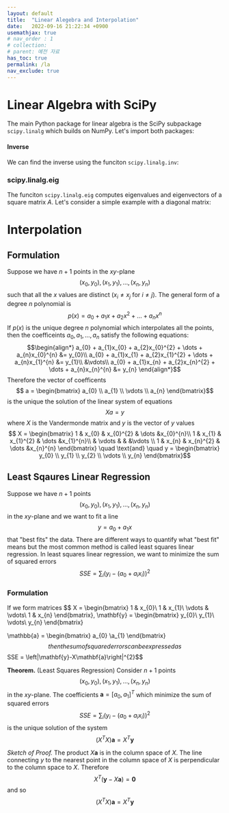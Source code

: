 ```yaml
---
layout: default
title:  "Linear Alegebra and Interpolation"
date:   2022-09-16 21:22:34 +0900
usemathjax: true
# nav_order : 1
# collection: 
# parent: 예전 자료
has_toc: true
permalink: /la
nav_exclude: true
---
```


# Linear Algebra with SciPy
The main Python package for linear algebra is the SciPy subpackage `scipy.linalg` which builds on NumPy. Let's import both packages:

#### Inverse
We can find the inverse using the funciton `scipy.linalg.inv`:
### scipy.linalg.eig
The funciton `scipy.linalg.eig` computes eigenvalues and eigenvectors of a square matrix $A$.
Let's consider a simple example with a diagonal matrix:

# Interpolation
## Formulation
Suppose we have $n+1$ points in the $xy$-plane $$(x_{0},y_{0}), (x_{1}, y_{1}), \dots, (x_{n},y_{n})$$ such that all the $x$ values are distinct
$(x_{i} \neq x_{j} \text{  for  } i\neq j)$. The general form of a degree $n$ polynomial is $$p(x)=a_{0} + a_{1}x+a_{2}x^{2} + \dots + a_{n}x^{n}$$
If $p(x)$ is the unique degree $n$ polynomial which interpolates all the points, then the coefficeints $a_{0}, a_{1}, \dots, a_{n}$ satisfy the following equations:
$$\begin{align*}
a_{0} + a_{1}x_{0} + a_{2}x_{0}^{2} + \dots + a_{n}x_{0}^{n} &= y_{0}\\
a_{0} + a_{1}x_{1} + a_{2}x_{1}^{2} + \dots + a_{n}x_{1}^{n} &= y_{1}\\
&\vdots\\
a_{0} + a_{1}x_{n} + a_{2}x_{n}^{2} + \dots + a_{n}x_{n}^{n} &= y_{n}
\end{align*}$$
Therefore the vector of coefficents
$$ a = \begin{bmatrix} a_{0} \\ a_{1} \\ \vdots \\ a_{n} \end{bmatrix}$$
is the unique the solution of the linear system of equations $$Xa=y$$
where $X$ is the Vandermonde matrix and $y$ is the vector of $y$ values 
$$ X =
\begin{bmatrix}
1 & x_{0} & x_{0}^{2} & \dots &x_{0}^{n}\\
1 & x_{1} & x_{1}^{2} & \dots &x_{1}^{n}\\
  & \vdots &           &       &\vdots \\
1 & x_{n} & x_{n}^{2} & \dots &x_{n}^{n}
\end{bmatrix}
\quad \text{and} \quad y = \begin{bmatrix}
y_{0} \\
y_{1} \\
y_{2} \\
\vdots \\
y_{n} \end{bmatrix}$$


## Least Sqaures Linear Regression
Suppose we have $n+1$ points $$(x_{0}, y_{0}), (x_{1},y_{1}), \dots, (x_{n},y_{n})$$ in the $xy$-plane and we want to fit a line 
$$y=a_{0} +a_{1}x$$
that "best fits" the data. There are different ways to quantify what "best fit" means but the most common method is called least squares linear regression. In least squares linear regression, we want to minimize the sum of squared errors
$$SSE = \sum_{i}(y_{i}-(a_{0}+a_{i}x_{i}))^{2}$$
### Formulation
If we form matrices 
$$
X = 
\begin{bmatrix} 
1 & x_{0}\\
1 & x_{1}\\
\vdots & \vdots\\
1 & x_{n}
\end{bmatrix},
\mathbf{y} = \begin{bmatrix}
y_{0}\\
y_{1}\\
\vdots\\
y_{n}
\end{bmatrix}

\mathbb{a} = \begin{bmatrix} a_{0} \\a_{1} \end{bmatrix}$$
then the sum of squared errors can be expressed as 
$$SSE = \left|\mathbf{y}-X\mathbf{a}\right|^{2}$$

**Theorem.** (Least Squares Regression) Consider $n+1$ points
$$\left(x_{0}, y_{0}\right), \left(x_{1},y_{1}\right), \dots, \left(x_{n}, y_{n}\right)$$
in the $xy$-plane. The coefficients $\mathbf{a}=\left[a_{0}, a_{1} \right]^{T}$ which minimize the sum of squared errors
$$SSE = \sum_{i} (y_{i}-(a_{0}+a_{i}x_{i}))^{2}$$
is the unique solution of the system
$$(X^{T}X)\mathbf{a} = X^{T}\mathbf{y}$$

*Sketch of Proof.* The product $X\mathbf{a}$ is in the column space of $X$. The line connecting $y$ to the nearest point in the column space of $X$ is perpendicular to the column space to $X$. Therefore 
$$X^{T}(\mathbf{y}-X\mathbf{a}) = \mathbf{0}$$ 
and so
$$(X^{T}X)\mathbf{a} = X^{T}\mathbf{y}$$